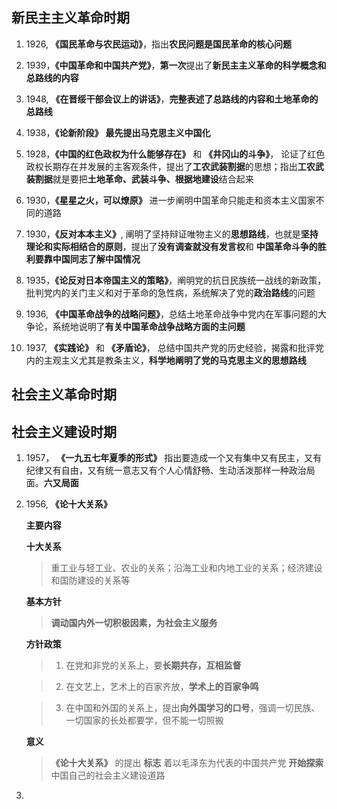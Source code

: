 ## 新民主主义革命时期
1. 1926, **《国民革命与农民运动》**，指出**农民问题是国民革命的核心问题**

2. 1939，**《中国革命和中国共产党》**，**第一次**提出了**新民主主义革命的科学概念和总路线的内容**

3. 1948, **《在晋绥干部会议上的讲话》**，**完整表述了总路线的内容和土地革命的总路线**

4. 1938，**《论新阶段》** **最先提出马克思主义中国化**

5. 1928，**《中国的红色政权为什么能够存在》** 和 **《井冈山的斗争》**， 论证了红色政权长期存在并发展的主客观条件，提出了**工农武装割据**的思想；指出**工农武装割据**就是要把**土地革命、武装斗争、根据地建设**结合起来

6. 1930，**《星星之火，可以燎原》** 进一步阐明中国革命只能走和资本主义国家不同的道路

7. 1930，**《反对本本主义》**, 阐明了坚持辩证唯物主义的**思想路线**，也就是**坚持理论和实际相结合的原则**，提出了**没有调查就没有发言权**和 **中国革命斗争的胜利要靠中国同志了解中国情况**

8. 1935，**《论反对日本帝国主义的策略》**，阐明党的抗日民族统一战线的新政策，批判党内的关门主义和对于革命的急性病，系统解决了党的**政治路线**的问题

9. 1936, **《中国革命战争的战略问题》**，总结土地革命战争中党内在军事问题的大争论，系统地说明了**有关中国革命战争战略方面的主问题**

10. 1937, **《实践论》** 和 **《矛盾论》**， 总结中国共产党的历史经验，揭露和批评党内的主观主义尤其是教条主义，**科学地阐明了党的马克思主义的思想路线**  

## 社会主义革命时期

## 社会主义建设时期
1. 1957， **《一九五七年夏季的形式》** 指出要造成一个又有集中又有民主，又有纪律又有自由，又有统一意志又有个人心情舒畅、生动活泼那样一种政治局面。**六又局面**

2. 1956, **《论十大关系》**

    **主要内容**
    
    **十大关系**
    > 重工业与轻工业、农业的关系；沿海工业和内地工业的关系；经济建设和国防建设的关系等

    **基本方针**
    > **调动国内外一切积极因素，为社会主义服务**

    **方针政策**
    > 1. 在党和非党的关系上，要**长期共存，互相监督**

    > 2. 在文艺上，艺术上的百家齐放，**学术上的百家争鸣**

    > 3. 在中国和外国的关系上，提出**向外国学习的口号**，强调一切民族、一切国家的长处都要学，但不能一切照搬

    **意义**

    >**《论十大关系》** 的提出 **标志** 着以毛泽东为代表的中国共产党 **开始探索** 中国自己的社会主义建设道路

3. 
